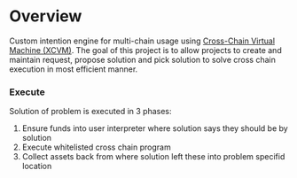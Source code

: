 # Overview 

Custom intention engine for multi-chain usage using [Cross-Chain Virtual Machine (XCVM)]. 
The goal of this project is to allow projects to create and maintain request, propose solution and pick solution to solve cross chain execution in most efficient manner.

[Cross-Chain Virtual Machine (XCVM)]: https://docs.composable.finance/products/xcvm


### Execute

Solution of problem is executed in 3 phases:
1. Ensure funds into user interpreter where solution says they should be by solution
2. Execute whitelisted cross chain program
3. Collect assets back from where solution left these into problem specifid location